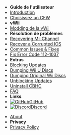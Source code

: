 - **Guide de l'utilisateur**
- [Introduction](introduction)
- [Choisissez un CFW](cfw-choice)
- **vWii**
- [Modding de la vWii](vwii-modding)
- **Résolution de problèmes**
- [Recovering Mii Channel](recover-mii-channel)
- [Recover a Corrupted IOS](recover-ios)
- [Common Issues & Fixes](common-issues-fixes)
- [Fix Error Code 112-1037](fix-errcode-112-1037)
- **Extras**
- [Blocking Updates](block-updates)
- [Dumping Wii U Discs](dump-games)
- [Dumping Original Wii Discs](dump-wii-games)
- [Unblocking Updates](unblock-updates)
- [Uninstall CBHC](uninstall-cbhc)
- [FAQ](faq)
- **Links**
- [![GitHub](https://icongr.am/simple/github.svg?color=808080&size=16)GitHub](https://github.com/hacks-guide/Guide-WiiU)
- [![Discord](https://icongr.am/simple/discord.svg?colored&size=16)Discord](https://discord.gg/C29hYvh)
<!-- - [![Coming Soon!](https://icongr.am/material/translate.svg?color=808080&size=16)Coming Soon!](https://future_crowdin.url ':disabled') -->
- [About](about)
- **Privacy**
- [Privacy Policy](privacy-policy)